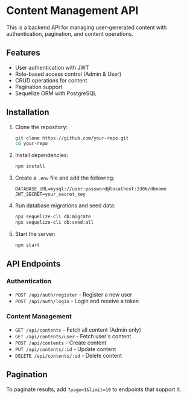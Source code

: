 <!-- npx sequelize-cli migration:generate --name create-users
npx sequelize-cli migration:generate --name create-content

npx sequelize-cli db:migrate
npx sequelize-cli db:seed:all

npx sequelize-cli db:migrate:undo:all
npx sequelize-cli db:migrate -->

# Content Management API

This is a backend API for managing user-generated content with authentication, pagination, and content operations.

## Features

- User authentication with JWT
- Role-based access control (Admin & User)
- CRUD operations for content
- Pagination support
- Sequelize ORM with PostgreSQL

## Installation

1. Clone the repository:

   ```sh
   git clone https://github.com/your-repo.git
   cd your-repo
   ```

2. Install dependencies:

   ```sh
   npm install
   ```

3. Create a `.env` file and add the following:

   ```env
   DATABASE_URL=mysql://user:password@localhost:3306/dbname
   JWT_SECRET=your_secret_key
   ```

4. Run database migrations and seed data:

   ```sh
   npx sequelize-cli db:migrate
   npx sequelize-cli db:seed:all
   ```

5. Start the server:
   ```sh
   npm start
   ```

## API Endpoints

### Authentication

- `POST /api/auth/register` - Register a new user
- `POST /api/auth/login` - Login and receive a token

### Content Management

- `GET /api/contents` - Fetch all content (Admin only)
- `GET /api/contents/user` - Fetch user's content
- `POST /api/contents` - Create content
- `PUT /api/contents/:id` - Update content
- `DELETE /api/contents/:id` - Delete content

## Pagination

To paginate results, add `?page=1&limit=10` to endpoints that support it.
